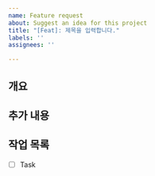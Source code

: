 ```yaml
---
name: Feature request
about: Suggest an idea for this project
title: "[Feat]: 제목을 입력합니다."
labels: ''
assignees: ''

---
```


## 개요

<!-- A clear and concise description about the feature -->

## 추가 내용

<!-- Add any other context or screenshots about the feature request here -->

## 작업 목록

<!-- Add any your tasks about the feature -->

- [ ] Task
